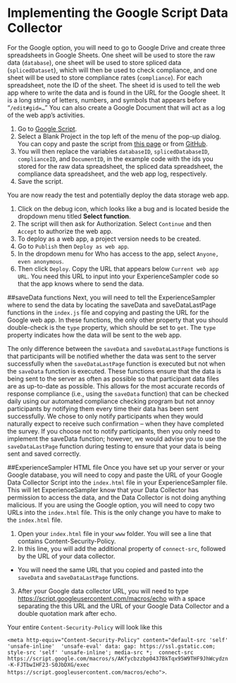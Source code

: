 # Implementing the Google Script Data Collector

For the Google option, you will need to go to Google Drive and create three spreadsheets in Google Sheets. 
One sheet will be used to store the raw data (`database`), one sheet will be used to store spliced data (`splicedDataset`), 
which will then be used to check compliance, and one sheet will be used to store compliance rates (`compliance`). For each 
spreadsheet, note the ID of the sheet. The sheet id is used to tell the web app where to write the data and is found in 
the URL for the Google sheet. It is a long string of letters, numbers, and symbols that appears before “`/edit#gid=…`” 
You can also create a Google Document that will act as a log of the web app’s activities. 

1. Go to [Google Script](http://www.google.com/script/start/). 
2. Select a Blank Project in the top left of the menu of the pop-up dialog. You can copy and paste the script from [this page](https://script.google.com/d/1P5dCtwPQxsXYFcN68sE8egkfyhKs0WDcXqFDXm3jactwxvbUXP8sLJlR/edit?usp=sharing) 
or from [GitHub](https://github.com/sabrinathai/ExperienceSampler/blob/master/Google-Script-Data-Collector/DataCollector.gs). 
3. You will then replace the variables `databaseID`, `splicedDatabaseID`, `complianceID`, and `DocumentID`, in the example code with the ids you stored for the raw data spreadsheet, the spliced data spreadsheet, the compliance data spreadsheet, and the web app log, 
respectively. 
4. Save the script. 

You are now ready the test and potentially deploy the data storage web app. 

1.  Click on the debug icon, which looks like a bug and is located beside the dropdown menu titled **Select function**. 
2.  The script will then ask for Authorization. Select `Continue` and then `Accept` to authorize the web app. 
3.  To deploy as a web app, a project version needs to be created. 
4.  Go to `Publish` then `Deploy as web app`. 
5.  In the dropdown menu for Who has access to the app, select `Anyone, even anonymous`. 
6.  Then click `Deploy`. Copy the URL that appears below `Current web app URL`. You need this URL to input into your ExperienceSampler 
code so that the app knows where to send the data. 

##saveData functions
Next, you will need to tell the ExperienceSampler where to send the data by locating the saveData 
and saveDataLastPage functions in the `index.js` file and copying and pasting the URL for the Google web app. In these functions, the only 
other property that you should double-check is the `type` property, which should be set to `get`. The `type` property indicates how the 
data will be sent to the web app. 

The only difference between the `saveData` and `saveDataLastPage` functions is that participants will be notified whether the data was 
sent to the server successfully when the `saveDataLastPage` function is executed but not when the `saveData` function is executed. These 
functions ensure that the data is being sent to the server as often as possible so that participant data files are as up-to-date as 
possible. This allows for the most accurate records of response compliance (i.e., using the `saveData` function) that can be checked 
daily using our automated compliance checking program but not annoy participants by notifying them every time their data has been 
sent successfully. We chose to only notify participants when they would naturally expect to receive such confirmation – when they 
have completed the survey. If you choose not to notify participants, then you only need to implement the saveData function; however, 
we would advise you to use the `saveDataLastPage` function during testing to ensure that your data is being sent and saved correctly. 

##ExperienceSampler HTML file
Once you have set up your server or your Google database, you will need to copy and paste the URL of your Google Data Collector Script into the `index.html` file in your ExperienceSampler file. This will let ExperienceSampler know that your 
Data Collector has permission to access the data, and the Data Collector is not doing anything malicious. If you are using the Google 
option, you will need to copy two URLs into the `index.html` file. This is the only change you have to make to the `index.html` file. 

1. Open your `index.html` file in your `www` folder. You will see a line that contains Content-Security-Policy. 
2. In this line, you will add the additional property of `connect-src`, followed by the URL of your data collector. 
  * You will need the same URL that you copied and pasted into the `saveData` and `saveDataLastPage` functions. 
3. After your Google data collector URL, you will need to type https://script.googleusercontent.com/macros/echo with a space separating the this URL and the URL of your Google Data Collector and a double quotation mark after echo. 

Your entire `Content-Security-Policy` will look like this  

`<meta http-equiv="Content-Security-Policy" content="default-src 'self' 'unsafe-inline' 
'unsafe-eval' data: gap: https://ssl.gstatic.com; style-src 'self' 'unsafe-inline'; media-src *; 
connect-src https://script.google.com/macros/s/AKfycbzzbp0437BkTqx95W9THF9JhWcydzn-K-FJTbwIHF23-S0JbDXG/exec 
https://script.googleusercontent.com/macros/echo">`.  
